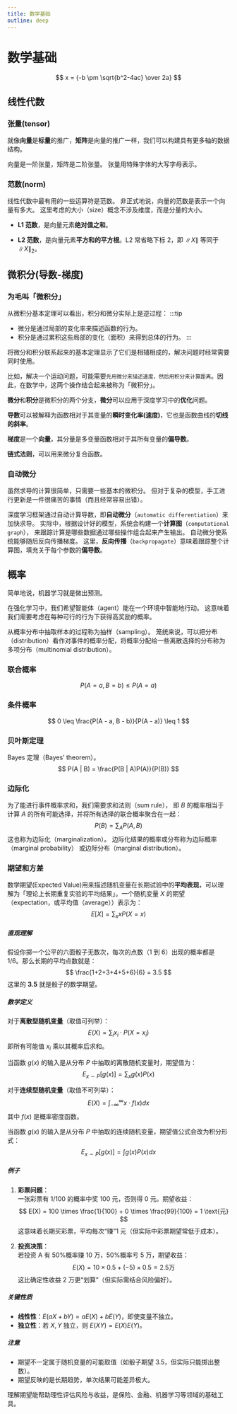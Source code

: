 ```yaml
---
title: 数学基础
outline: deep
---
```


# 数学基础

$$ x = {-b \pm \sqrt{b^2-4ac} \over 2a} $$

## 线性代数

### 张量(tensor)

就像**向量**是**标量**的推广，**矩阵**是向量的推广一样，我们可以构建具有更多轴的数据结构。

向量是一阶张量，矩阵是二阶张量。 张量用特殊字体的大写字母表示。

### 范数(norm)

线性代数中最有用的一些运算符是范数。 非正式地说，向量的范数是表示一个向量有多大。 这里考虑的大小（size）概念不涉及维度，而是分量的大小。

- **L1 范数**，是向量元素**绝对值之和**。

- **L2 范数**，是向量元素**平方和的平方根**。L2 常省略下标 2，即 $\scriptstyle\| X \|$ 等同于 $\scriptstyle\| X \|_2$。

## 微积分(导数-梯度)

### 为毛叫「微积分」

从微积分基本定理可以看出，积分和微分实际上是逆过程：
:::tip

- 微分是通过局部的变化率来描述函数的行为。
- 积分是通过累积这些局部的变化（面积）来得到总体的行为。
  :::

将微分和积分联系起来的基本定理显示了它们是相辅相成的，解决问题时经常需要同时使用。

比如，解决一个运动问题，可能需要`先用微分来描述速度，然后用积分来计算距离`。因此，在数学中，这两个操作结合起来被称为「微积分」。

**微分**和**积分**是微积分的两个分支，**微分**可以应用于深度学习中的**优化**问题。

**导数**可以被解释为函数相对于其变量的**瞬时变化率(速度)**，它也是函数曲线的**切线的斜率**。

**梯度**是一个**向量**，其分量是多变量函数相对于其所有变量的**偏导数**。

**链式法则**，可以用来微分复合函数。

### 自动微分

虽然求导的计算很简单，只需要一些基本的微积分。 但对于复杂的模型，手工进行更新是一件很痛苦的事情（而且经常容易出错）。

深度学习框架通过自动计算导数，即**自动微分**（`automatic differentiation`）来加快求导。 实际中，根据设计好的模型，系统会构建一个**计算图**（`computational graph`）， 来跟踪计算是哪些数据通过哪些操作组合起来产生输出。 自动微分使系统能够随后反向传播梯度。 这里，**反向传播**（`backpropagate`）意味着跟踪整个计算图，填充关于每个参数的**偏导数**。

## 概率

简单地说，机器学习就是做出预测。

在强化学习中，我们希望智能体（agent）能在一个环境中智能地行动。 这意味着我们需要考虑在每种可行的行为下获得高奖励的概率。

从概率分布中抽取样本的过程称为抽样（sampling）。 笼统来说，可以把分布（distribution）看作对事件的概率分配，将概率分配给一些离散选择的分布称为多项分布（multinomial distribution）。

### 联合概率

$$ P(A = a, B = b) \leq P(A = a) $$

### 条件概率

$$ 0 \leq \frac{P(A - a, B - b)}{P(A - a)} \leq 1 $$

### 贝叶斯定理

Bayes 定理（Bayes’ theorem）。
$$ P(A | B) = \frac{P(B | A)P(A)}{P(B)} $$

### 边际化

为了能进行事件概率求和，我们需要求和法则（sum rule）， 即 $B$ 的概率相当于计算 $A$ 的所有可能选择，并将所有选择的联合概率聚合在一起：
$$ P(B) = \sum_A P(A, B) $$
这也称为边际化（marginalization）。 边际化结果的概率或分布称为边际概率（marginal probability） 或边际分布（marginal distribution）。

### 期望和方差

数学期望(Expected Value)用来描述随机变量在长期试验中的**平均表现**，可以理解为「理论上长期重复实验的平均结果」。一个随机变量 $X$ 的期望（expectation，或平均值（average））表示为：
$$ E[X] = \sum_x xP(X = x) $$

##### 直观理解

假设你掷一个公平的六面骰子无数次，每次的点数（1 到 6）出现的概率都是 1/6。那么长期的平均点数就是：
$$ \frac{1+2+3+4+5+6}{6} = 3.5 $$
这里的 **3.5** 就是骰子的数学期望。

##### 数学定义

对于**离散型随机变量**（取值可列举）：
$$ E(X) = \sum_i x_i \cdot P(X=x_i) $$
即所有可能值 $x_i$ 乘以其概率后求和。

当函数 $g(x)$ 的输入是从分布 $P$ 中抽取的离散随机变量时，期望值为：
$$ E_{x \sim P}[g(x)] = \sum_{x} g(x)P(x) $$

对于**连续型随机变量**（取值不可列举）：
$$ E(X) = \int_{-\infty}^{\infty} x \cdot f(x)dx $$
其中 $f(x)$ 是概率密度函数。

当函数 $g(x)$ 的输入是从分布 $P$ 中抽取的连续随机变量，期望值公式会改为积分形式：
$$ E_{x \sim P}[g(x)] = \int g(x)P(x)dx $$

##### 例子

1. **彩票问题**：  
   一张彩票有 1/100 的概率中奖 100 元，否则得 0 元。期望收益：
   $$ E(X) = 100 \times \frac{1}{100} + 0 \times \frac{99}{100} = 1 \text{元} $$
   这意味着长期买彩票，平均每次“赚”1 元（但实际中彩票期望常低于成本）。

2. **投资决策**：  
   若投资 A 有 50%概率赚 10 万，50%概率亏 5 万，期望收益：
   $$ E(X) = 10 \times 0.5 + (-5) \times 0.5 = 2.5 \text{万} $$
   这比确定性收益 2 万更“划算”（但实际需结合风险偏好）。

##### 关键性质

- **线性性**：$E(aX + bY) = aE(X) + bE(Y)$，即使变量不独立。
- **独立性**：若 $X,Y$ 独立，则 $E(XY) = E(X)E(Y)$。

##### 注意

- 期望不一定属于随机变量的可能取值（如骰子期望 3.5，但实际只能掷出整数）。
- 期望反映的是长期趋势，单次结果可能差异极大。

理解期望能帮助理性评估风险与收益，是保险、金融、机器学习等领域的基础工具。
